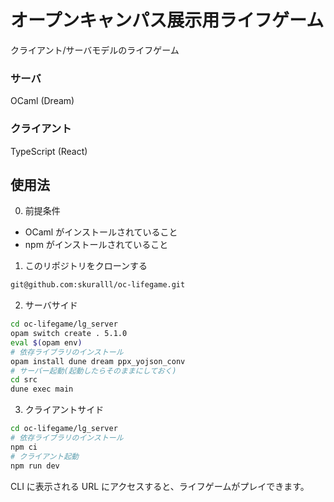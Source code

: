 # オープンキャンパス展示用ライフゲーム

クライアント/サーバモデルのライフゲーム

### サーバ

OCaml (Dream)

### クライアント

TypeScript (React)

## 使用法

0. 前提条件

-   OCaml がインストールされていること
-   npm がインストールされていること

1. このリポジトリをクローンする

```sh
git@github.com:skuralll/oc-lifegame.git
```

2. サーバサイド

```sh
cd oc-lifegame/lg_server
opam switch create . 5.1.0
eval $(opam env)
# 依存ライブラリのインストール
opam install dune dream ppx_yojson_conv
# サーバー起動(起動したらそのままにしておく)
cd src
dune exec main
```

3. クライアントサイド

```sh
cd oc-lifegame/lg_server
# 依存ライブラリのインストール
npm ci
# クライアント起動
npm run dev
```

CLI に表示される URL にアクセスすると、ライフゲームがプレイできます。
